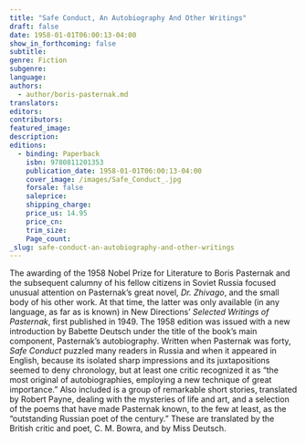 ```yaml
---
title: "Safe Conduct, An Autobiography And Other Writings"
draft: false
date: 1958-01-01T06:00:13-04:00
show_in_forthcoming: false
subtitle:
genre: Fiction
subgenre:
language:
authors:
  - author/boris-pasternak.md
translators:
editors:
contributors:
featured_image:
description:
editions:
  - binding: Paperback
    isbn: 9780811201353
    publication_date: 1958-01-01T06:00:13-04:00
    cover_image: /images/Safe_Conduct_.jpg
    forsale: false
    saleprice:
    shipping_charge:
    price_us: 14.95
    price_cn:
    trim_size:
    Page_count:
_slug: safe-conduct-an-autobiography-and-other-writings
---
```


The awarding of the 1958 Nobel Prize for Literature to Boris Pasternak and the subsequent calumny of his fellow citizens in Soviet Russia focused unusual attention on Pasternak’s great novel, _Dr. Zhivago_, and the small body of his other work. At that time, the latter was only available (in any language, as far as is known) in New Directions’ _Selected Writings of Pasternak_, first published in 1949. The 1958 edition was issued with a new introduction by Babette Deutsch under the title of the book’s main component, Pasternak’s autobiography. Written when Pasternak was forty, _Safe Conduct_ puzzled many readers in Russia and when it appeared in English, because its isolated sharp impressions and its juxtapositions seemed to deny chronology, but at least one critic recognized it as “the most original of autobiographies, employing a new technique of great importance.” Also included is a group of remarkable short stories, translated by Robert Payne, dealing with the mysteries of life and art, and a selection of the poems that have made Pasternak known, to the few at least, as the “outstanding Russian poet of the century.” These are translated by the British critic and poet, C. M. Bowra, and by Miss Deutsch.

